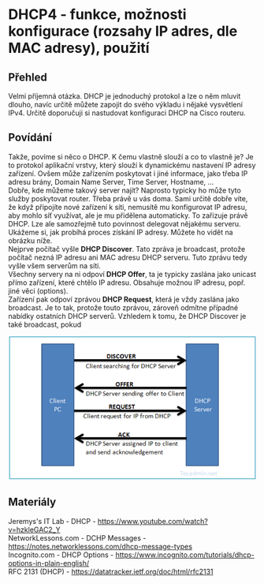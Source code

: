 DHCP4 - funkce, možnosti konfigurace (rozsahy IP adres, dle MAC adresy), použití
===

Přehled
---

Velmi příjemná otázka. DHCP je jednoduchý protokol a lze o něm mluvit dlouho, navíc určitě můžete zapojit do svého výkladu i nějaké vysvětlení IPv4. Určitě doporučuji si nastudovat konfiguraci DHCP na Cisco routeru.

Povídání
---

Takže, povíme si něco o DHCP. K čemu vlastně slouží a co to vlastně je? Je to protokol aplikační vrstvy, který slouží k dynamickému nastavení IP adresy zařízení. Ovšem může zařízením poskytovat i jiné informace, jako třeba IP adresu brány, Domain Name Server, Time Server, Hostname, ...          
Dobře, kde můžeme takový server najít? Naprosto typicky ho může tyto služby poskytovat router. Třeba právě u vás doma. Sami určitě dobře víte, že když připojíte nové zařízení k síti, nemusítě mu konfigurovat IP adresu, aby mohlo síť využívat, ale je mu přidělena automaticky. To zařizuje právě DHCP. Lze ale samozřejmě tuto povinnost delegovat nějakému serveru.           
Ukážeme si, jak probíhá proces získání IP adresy. Můžete ho vidět na obrázku níže.          
Nejprve počítač vyšle **DHCP Discover**. Tato zpráva je broadcast, protože počítač nezná IP adresu ani MAC adresu DHCP serveru. Tuto zprávu tedy vyšle všem serverům na síti.           
Všechny servery na ni odpoví **DHCP Offer**, ta je typicky zaslána jako unicast přímo zařízení, které chtělo IP adresu. Obsahuje možnou IP adresu, popř. jiné věci (options).       
Zařízení pak odpoví zprávou **DHCP Request**, která je vždy zaslána jako broadcast. Je to tak, protože touto zprávou, zároveň odmítne případné nabídky ostatních DHCP serverů. Vzhledem k tomu, že DHCP Discover je také broadcast, pokud

![DHCP Process](dhcp_process.png)

Materiály
---
Jeremys's IT Lab - DHCP - https://www.youtube.com/watch?v=hzkleGAC2_Y           
NetworkLessons.com - DCHP Messages - https://notes.networklessons.com/dhcp-message-types            
Incognito.com - DHCP Options - https://www.incognito.com/tutorials/dhcp-options-in-plain-english/           
RFC 2131 (DHCP) - https://datatracker.ietf.org/doc/html/rfc2131         
